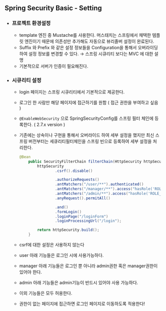 ## Spring Security Basic - Setting

- ### 프로젝트 환경설정
    - template 엔진 중 Mustache를 사용한다. 머스태치는 스프링에서 채택한 템플릿 엔진이기 때문에 의존성만 추가해도 자동으로 뷰리졸버 설정이 완료된다.
    - Suffix 와 Prefix 와 같은 설정 정보들을 Configuration을 통해서 오버라이딩 하여 설정 정보를 변경할 수 있다. → 스프링 시큐리티 보다는 MVC 에 대한 설명
    - 기본적으로 서버가 인증이 필요해진다.
- ### 시큐리티 설정
    - login 페이지는 스프링 시큐리티에서 기본적으로 제공한다.
    - 로그인 한 사람만 해당 페이지에 접근하기를 원함 ( 접근 권한을 부여하고 싶음 )
    - `@EnableWebSecurity` 으로 SpringSecurityConfig를 스프링 필터 체인에 등록한다. ( 2.7.x version )
    - 기존에는 상속이나 구현을 통해서 오버라이드 하여 세부 설정을 했지만 최신 스프링 버전부터는 세큐리티필터체인을 스프링 빈으로 등록하여 세부 설정을 처리한다.

        ```java
        @Bean
            public SecurityFilterChain filterChain(HttpSecurity httpSecurity) throws Exception {
                httpSecurity
                        .csrf().disable()
        
                        .authorizeRequests()
                        .antMatchers("/user/**").authenticated()
                        .antMatchers("/manager/**").access("hasRole('ROLE_ADMIN') or hasRole('ROLE_MANAGER')")
                        .antMatchers("/admin/**").access("hasRole('ROLE_ADMIN')")
                        .anyRequest().permitAll()
        
                        .and()
                        .formLogin()
                        .loginPage("/loginForm")
                        .loginProcessingUrl("/login");
        
                return httpSecurity.build();
            }
        ```

    - csrf에 대한 설정은 사용하지 않는다
    - user 아래 기능들은 로그인 시에 사용가능하다.
    - manager 아래 기능들은 로그인 뿐 아니라 admin권한 혹은 manager권한이 있어야 한다.
    - admin 아래 기능들은 admin기능이 반드시 있어야 사용 가능하다.
    - 이외 기능들은 모두 허용한다.
    - 권한이 없는 페이지에 접근하면 로그인 페이지로 이동하도록 적용한다!